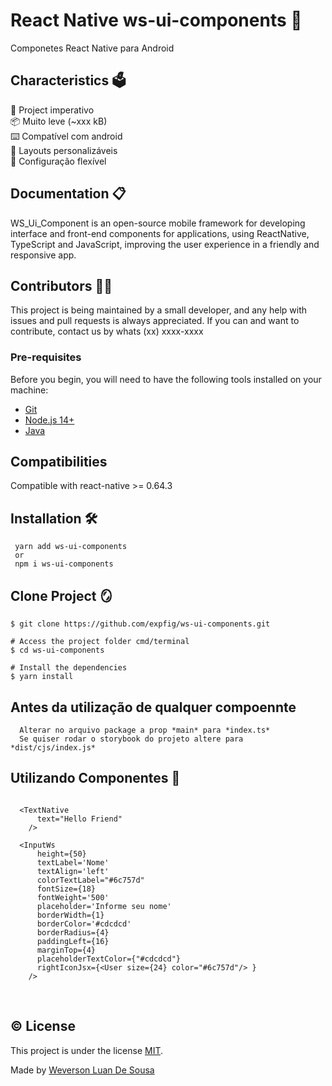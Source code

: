 # React Native ws-ui-components 🎯

Componetes React Native para Android

## Characteristics 🗳️

🚀 Project imperativo </br>
📦 Muito leve (~xxx kB) </br>
⌨️ Compatível com android </br>
🎨 Layouts personalizáveis </br>
🔧 Configuração flexível </br>

## Documentation 📋

WS_Ui_Component is an open-source mobile framework for developing interface and front-end components for applications, using ReactNative, TypeScript and JavaScript, improving the user experience in a friendly and responsive app.

## Contributors 👩‍💻

This project is being maintained by a small developer, and any help with issues and pull requests is always appreciated. If you can and want to contribute, contact us by whats (xx) xxxx-xxxx

### Pre-requisites

Before you begin, you will need to have the following tools installed on your machine:

- [Git](https://git-scm.com)
- [Node.js 14+](https://nodejs.org/en/)
- [Java](https://www.java.com/pt-BR/download/manual.jsp)

## Compatibilities

Compatible with react-native >= 0.64.3

## Installation 🛠️

```
 yarn add ws-ui-components
 or
 npm i ws-ui-components
```

## Clone Project 🪞

```# Clone this repository
$ git clone https://github.com/expfig/ws-ui-components.git

# Access the project folder cmd/terminal
$ cd ws-ui-components

# Install the dependencies
$ yarn install

```

## Antes da utilização de qualquer compoennte

```
  Alterar no arquivo package a prop *main* para *index.ts*
  Se quiser rodar o storybook do projeto altere para *dist/cjs/index.js*
```

## Utilizando Componentes 🎇

```

  <TextNative
      text="Hello Friend"
    />

  <InputWs
      height={50}
      textLabel='Nome'
      textAlign='left'
      colorTextLabel="#6c757d"
      fontSize={18}
      fontWeight='500'
      placeholder='Informe seu nome'
      borderWidth={1}
      borderColor='#cdcdcd'
      borderRadius={4}
      paddingLeft={16}
      marginTop={4}
      placeholderTextColor={"#cdcdcd"}
      rightIconJsx={<User size={24} color="#6c757d"/> }
    />
```

&nbsp;

<!--- Describe the project license --->

## ©️ License

This project is under the license [MIT](./LICENSE).

Made by [Weverson Luan De Sousa](https://www.linkedin.com/in/weverson-luan-de-sousa-1969a81b0/)

